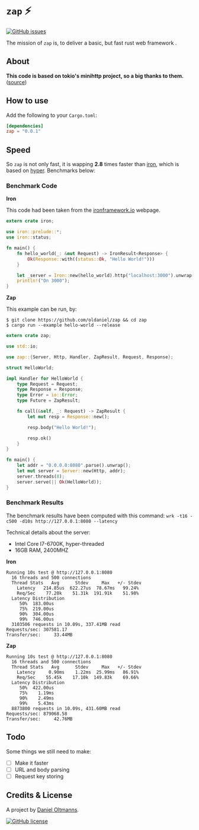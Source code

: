 # `zap` :zap:

[![GitHub issues](https://img.shields.io/github/issues/oldaniel/zap.svg)](https://github.com/oldaniel/zap/issues)

The mission of `zap` is, to deliver a basic, but fast rust web framework .

## About

**This code is based on tokio's minihttp project, so a big thanks to them.** ([source](https://github.com/tokio-rs/tokio-minihttp))

## How to use

Add the following to your `Cargo.toml`:
```toml
[dependencies]
zap = "0.0.1"
```

## Speed

So `zap` is not only fast, it is wapping **2.8** times faster than [iron](https://github.com/iron/iron), which is based on [hyper](https://github.com/hyperium/hyper). Benchmarks below:

### Benchmark Code

**Iron**

This code had been taken from the [ironframework.io](http://ironframework.io) webpage.

```rust
extern crate iron;

use iron::prelude::*;
use iron::status;

fn main() {
    fn hello_world(_: &mut Request) -> IronResult<Response> {
        Ok(Response::with((status::Ok, "Hello World!")))
    }

    let _server = Iron::new(hello_world).http("localhost:3000").unwrap();
    println!("On 3000");
}
```

**Zap**

This example can be run, by:

```
$ git clone https://github.com/oldaniel/zap && cd zap
$ cargo run --example hello-world --release
```

```rust
extern crate zap;

use std::io;

use zap::{Server, Http, Handler, ZapResult, Request, Response};

struct HelloWorld;

impl Handler for HelloWorld {
    type Request = Request;
    type Response = Response;
    type Error = io::Error;
    type Future = ZapResult;

    fn call(&self, _: Request) -> ZapResult {
        let mut resp = Response::new();

        resp.body("Hello World!");

        resp.ok()
    }
}

fn main() {
    let addr = "0.0.0.0:8080".parse().unwrap();
    let mut server = Server::new(Http, addr);
    server.threads(8);
    server.serve(|| Ok(HelloWorld));
}
```

### Benchmark Results

The benchmark results have been computed with this command: `wrk -t16 -c500 -d10s http://127.0.0.1:8080 --latency`

Technical details about the server:

- Intel Core I7-6700K, hyper-threaded
- 16GB RAM, 2400MHZ

**Iron**

```
Running 10s test @ http://127.0.0.1:8080
  16 threads and 500 connections
  Thread Stats   Avg      Stdev     Max   +/- Stdev
    Latency   214.85us  622.27us  78.67ms   99.24%
    Req/Sec    77.20k    51.31k  191.91k    51.98%
  Latency Distribution
     50%  183.00us
     75%  219.00us
     90%  304.00us
     99%  746.00us
  3103506 requests in 10.09s, 337.41MB read
Requests/sec: 307581.17
Transfer/sec:     33.44MB
```

**Zap**

```
Running 10s test @ http://127.0.0.1:8080
  16 threads and 500 connections
  Thread Stats   Avg      Stdev     Max   +/- Stdev
    Latency     0.90ms    1.22ms  25.99ms   86.91%
    Req/Sec    55.45k    17.10k  149.83k    69.66%
  Latency Distribution
     50%  422.00us
     75%    1.19ms
     90%    2.49ms
     99%    5.43ms
  8873800 requests in 10.09s, 431.60MB read
Requests/sec: 879068.58
Transfer/sec:     42.76MB
```

## Todo

Some things we still need to make:

- [ ] Make it faster
- [ ] URL and body parsing
- [ ] Request key storing

## Credits & License

A project by [Daniel Oltmanns](https://github.com/oldaniel).

[![GitHub license](https://img.shields.io/badge/license-MIT-blue.svg)](https://raw.githubusercontent.com/oltmannsdaniel/zap/master/LICENSE)
